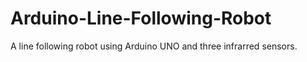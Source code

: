 # Arduino-Line-Following-Robot
A line following robot using Arduino UNO and three infrarred sensors. 
